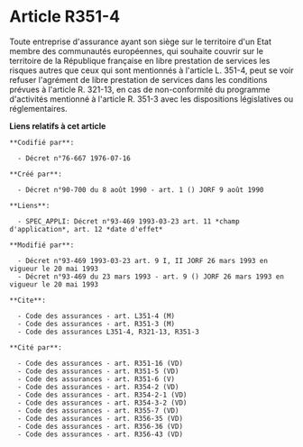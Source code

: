 # Article R351-4

Toute entreprise d'assurance ayant son siège sur le territoire d'un Etat membre des communautés européennes, qui souhaite
couvrir sur le territoire de la République française en libre prestation de services les risques autres que ceux qui sont
mentionnés à l'article L. 351-4, peut se voir refuser l'agrément de libre prestation de services dans les conditions prévues
à l'article R. 321-13, en cas de non-conformité du programme d'activités mentionné à l'article R. 351-3 avec les dispositions
législatives ou réglementaires.

**Liens relatifs à cet article**

	**Codifié par**:

	  - Décret n°76-667 1976-07-16

	**Créé par**:

	  - Décret n°90-700 du 8 août 1990 - art. 1 () JORF 9 août 1990

	**Liens**:

	  - SPEC_APPLI: Décret n°93-469 1993-03-23 art. 11 *champ d'application*, art. 12 *date d'effet*

	**Modifié par**:

	  - Décret n°93-469 1993-03-23 art. 9 I, II JORF 26 mars 1993 en vigueur le 20 mai 1993
	  - Décret n°93-469 du 23 mars 1993 - art. 9 () JORF 26 mars 1993 en vigueur le 20 mai 1993

	**Cite**:

	  - Code des assurances - art. L351-4 (M)
	  - Code des assurances - art. R351-3 (M)
	  - Code des assurances L351-4, R321-13, R351-3

	**Cité par**:

	  - Code des assurances - art. R351-16 (VD)
	  - Code des assurances - art. R351-5 (VD)
	  - Code des assurances - art. R351-6 (V)
	  - Code des assurances - art. R354-2 (VD)
	  - Code des assurances - art. R354-2-1 (VD)
	  - Code des assurances - art. R354-3-2 (VD)
	  - Code des assurances - art. R355-7 (VD)
	  - Code des assurances - art. R356-35 (VD)
	  - Code des assurances - art. R356-36 (VD)
	  - Code des assurances - art. R356-43 (VD)
